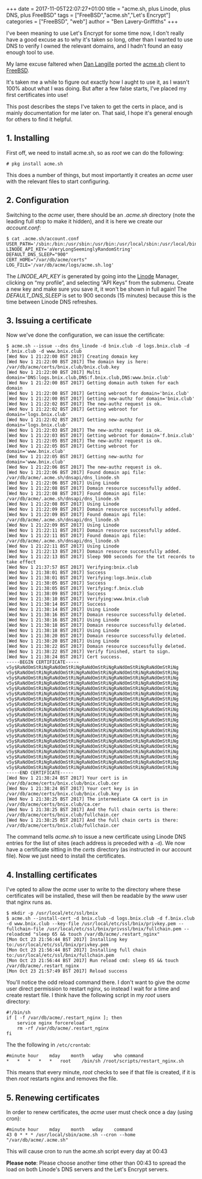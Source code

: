 +++
date = 2017-11-05T22:07:27+01:00
title = "acme.sh, plus Linode, plus DNS, plus FreeBSD"
tags = ["FreeBSD","acme.sh","Let's Encrypt"]
categories =  ["FreeBSD", "web"]
author = "Ben Lavery-Griffiths"
+++

I've been meaning to use Let's Encrypt for some time now, I don't really have a good excuse as to why it's taken so long, other than I wanted to use DNS to verify I owned the relevant domains, and I hadn't found an easy enough tool to use.

My lame excuse faltered when [Dan Langille](http://dan.langille.org) ported the [acme.sh](https://github.com/Neilpang/acme.sh) client to [FreeBSD](http://www.freshports.org/security/acme.sh/).

It's taken me a while to figure out exactly how I aught to use it, as I wasn't 100% about what I was doing.  But after a few false starts, I've placed my first certificates into use!

This post describes the steps I've taken to get the certs in place, and is mainly documentation for me later on.  That said, I hope it's general enough for others to find it helpful.

## 1. Installing

First off, we need to install acme.sh, so as *root* we can do the following:

    # pkg install acme.sh

This does a number of things, but most importantly it creates an *acme* user with the relevant files to start configuring.

## 2. Configuration

Switching to the *acme* user, there should be an *.acme.sh* directory (note the leading full stop to make it hidden), and it is here we create our *account.conf*:

    $ cat .acme.sh/account.conf
    USER_PATH='/sbin:/bin:/usr/sbin:/usr/bin:/usr/local/sbin:/usr/local/bin:/var/db/acme/bin'
    LINODE_API_KEY='aVeryLongSeeminglyRandomString'
    DEFAULT_DNS_SLEEP="900"
    CERT_HOME="/var/db/acme/certs"
    LOG_FILE='/var/db/acme/logs/acme.sh.log'

The *LINODE_API_KEY* is generated by going into the [Linode](https://www.linode.com/?r=d626993fa474bf547382848bde302c23317e3898) Manager, clicking on “my profile”, and selecting “API Keys” from the submenu.  Create a new key and make sure you save it, it won't be shown in full again!
The *DEFAULT_DNS_SLEEP* is set to 900 seconds (15 minutes) because this is the time between Linode DNS refreshes.

## 3. Issuing a certificate

Now we've done the configuration, we can issue the certificate:

    $ acme.sh --issue --dns dns_linode -d bnix.club -d logs.bnix.club -d f.bnix.club -d www.bnix.club 
    [Wed Nov 1 21:22:00 BST 2017] Creating domain key
    [Wed Nov 1 21:22:00 BST 2017] The domain key is here: /var/db/acme/certs/bnix.club/bnix.club.key
    [Wed Nov 1 21:22:00 BST 2017] Multi domain='DNS:logs.bnix.club,DNS:f.bnix.club,DNS:www.bnix.club'
    [Wed Nov 1 21:22:00 BST 2017] Getting domain auth token for each domain
    [Wed Nov 1 21:22:00 BST 2017] Getting webroot for domain='bnix.club'
    [Wed Nov 1 21:22:00 BST 2017] Getting new-authz for domain='bnix.club'
    [Wed Nov 1 21:22:02 BST 2017] The new-authz request is ok.
    [Wed Nov 1 21:22:02 BST 2017] Getting webroot for domain='logs.bnix.club'
    [Wed Nov 1 21:22:02 BST 2017] Getting new-authz for domain='logs.bnix.club'
    [Wed Nov 1 21:22:03 BST 2017] The new-authz request is ok.
    [Wed Nov 1 21:22:03 BST 2017] Getting webroot for domain='f.bnix.club'
    [Wed Nov 1 21:22:05 BST 2017] The new-authz request is ok.
    [Wed Nov 1 21:22:05 BST 2017] Getting webroot for domain='www.bnix.club'
    [Wed Nov 1 21:22:05 BST 2017] Getting new-authz for domain='www.bnix.club'
    [Wed Nov 1 21:22:06 BST 2017] The new-authz request is ok.
    [Wed Nov 1 21:22:06 BST 2017] Found domain api file: /var/db/acme/.acme.sh/dnsapi/dns_linode.sh
    [Wed Nov 1 21:22:06 BST 2017] Using Linode
    [Wed Nov 1 21:22:08 BST 2017] Domain resource successfully added.
    [Wed Nov 1 21:22:08 BST 2017] Found domain api file: /var/db/acme/.acme.sh/dnsapi/dns_linode.sh
    [Wed Nov 1 21:22:08 BST 2017] Using Linode
    [Wed Nov 1 21:22:09 BST 2017] Domain resource successfully added.
    [Wed Nov 1 21:22:09 BST 2017] Found domain api file: /var/db/acme/.acme.sh/dnsapi/dns_linode.sh
    [Wed Nov 1 21:22:09 BST 2017] Using Linode
    [Wed Nov 1 21:22:11 BST 2017] Domain resource successfully added.
    [Wed Nov 1 21:22:11 BST 2017] Found domain api file: /var/db/acme/.acme.sh/dnsapi/dns_linode.sh
    [Wed Nov 1 21:22:11 BST 2017] Using Linode
    [Wed Nov 1 21:22:13 BST 2017] Domain resource successfully added.
    [Wed Nov 1 21:22:13 BST 2017] Sleep 900 seconds for the txt records to take effect
    [Wed Nov 1 21:37:57 BST 2017] Verifying:bnix.club
    [Wed Nov 1 21:38:01 BST 2017] Success
    [Wed Nov 1 21:38:01 BST 2017] Verifying:logs.bnix.club
    [Wed Nov 1 21:38:05 BST 2017] Success
    [Wed Nov 1 21:38:05 BST 2017] Verifying:f.bnix.club
    [Wed Nov 1 21:38:09 BST 2017] Success
    [Wed Nov 1 21:38:10 BST 2017] Verifying:www.bnix.club
    [Wed Nov 1 21:38:14 BST 2017] Success
    [Wed Nov 1 21:38:14 BST 2017] Using Linode
    [Wed Nov 1 21:38:16 BST 2017] Domain resource successfully deleted.
    [Wed Nov 1 21:38:16 BST 2017] Using Linode
    [Wed Nov 1 21:38:18 BST 2017] Domain resource successfully deleted.
    [Wed Nov 1 21:38:18 BST 2017] Using Linode
    [Wed Nov 1 21:38:20 BST 2017] Domain resource successfully deleted.
    [Wed Nov 1 21:38:20 BST 2017] Using Linode
    [Wed Nov 1 21:38:22 BST 2017] Domain resource successfully deleted.
    [Wed Nov 1 21:38:22 BST 2017] Verify finished, start to sign.
    [Wed Nov 1 21:38:24 BST 2017] Cert success.
    -----BEGIN CERTIFICATE-----
    v5y$RaNdOmStRiNgRaNdOmStRiNgRaNdOmStRiNgRaNdOmStRiNgRaNdOmStRiNg
    v5y$RaNdOmStRiNgRaNdOmStRiNgRaNdOmStRiNgRaNdOmStRiNgRaNdOmStRiNg
    v5y$RaNdOmStRiNgRaNdOmStRiNgRaNdOmStRiNgRaNdOmStRiNgRaNdOmStRiNg
    v5y$RaNdOmStRiNgRaNdOmStRiNgRaNdOmStRiNgRaNdOmStRiNgRaNdOmStRiNg
    v5y$RaNdOmStRiNgRaNdOmStRiNgRaNdOmStRiNgRaNdOmStRiNgRaNdOmStRiNg
    v5y$RaNdOmStRiNgRaNdOmStRiNgRaNdOmStRiNgRaNdOmStRiNgRaNdOmStRiNg
    v5y$RaNdOmStRiNgRaNdOmStRiNgRaNdOmStRiNgRaNdOmStRiNgRaNdOmStRiNg
    v5y$RaNdOmStRiNgRaNdOmStRiNgRaNdOmStRiNgRaNdOmStRiNgRaNdOmStRiNg
    v5y$RaNdOmStRiNgRaNdOmStRiNgRaNdOmStRiNgRaNdOmStRiNgRaNdOmStRiNg
    v5y$RaNdOmStRiNgRaNdOmStRiNgRaNdOmStRiNgRaNdOmStRiNgRaNdOmStRiNg
    v5y$RaNdOmStRiNgRaNdOmStRiNgRaNdOmStRiNgRaNdOmStRiNgRaNdOmStRiNg
    v5y$RaNdOmStRiNgRaNdOmStRiNgRaNdOmStRiNgRaNdOmStRiNgRaNdOmStRiNg
    v5y$RaNdOmStRiNgRaNdOmStRiNgRaNdOmStRiNgRaNdOmStRiNgRaNdOmStRiNg
    v5y$RaNdOmStRiNgRaNdOmStRiNgRaNdOmStRiNgRaNdOmStRiNgRaNdOmStRiNg
    v5y$RaNdOmStRiNgRaNdOmStRiNgRaNdOmStRiNgRaNdOmStRiNgRaNdOmStRiNg
    v5y$RaNdOmStRiNgRaNdOmStRiNgRaNdOmStRiNgRaNdOmStRiNgRaNdOmStRiNg
    v5y$RaNdOmStRiNgRaNdOmStRiNgRaNdOmStRiNgRaNdOmStRiNgRaNdOmStRiNg
    v5y$RaNdOmStRiNgRaNdOmStRiNgRaNdOmStRiNgRaNdOmStRiNgRaNdOmStRiNg
    v5y$RaNdOmStRiNgRaNdOmStRiNgRaNdOmStRiNgRaNdOmStRiNgRaNdOmStRiNg
    v5y$RaNdOmStRiNgRaNdOmStRiNgRaNdOmStRiNgRaNdOmStRiNgRaNdOmStRiNg
    -----END CERTIFICATE-----
    [Wed Nov 1 21:38:24 BST 2017] Your cert is in  /var/db/acme/certs/bnix.club/bnix.club.cer 
    [Wed Nov 1 21:38:24 BST 2017] Your cert key is in  /var/db/acme/certs/bnix.club/bnix.club.key 
    [Wed Nov 1 21:38:25 BST 2017] The intermediate CA cert is in  /var/db/acme/certs/bnix.club/ca.cer 
    [Wed Nov 1 21:38:25 BST 2017] And the full chain certs is there:  /var/db/acme/certs/bnix.club/fullchain.cer 
    [Wed Nov 1 21:38:25 BST 2017] And the full chain certs is there:  /var/db/acme/certs/bnix.club/fullchain.cer 

The command tells *acme.sh* to issue a new certificate using Linode DNS entries for the list of sites (each address is preceded with a `-d`).  We now have a certificate sitting in the *certs* directory (as instructed in our account file).  Now we just need to install the certificates.  

## 4. Installing certificates

I've opted to allow the *acme* user to write to the directory where these certificates will be installed, these will then be readable by the *www* user that nginx runs as.

    $ mkdir -p /usr/local/etc/ssl/bnix
    $ acme.sh --install-cert -d bnix.club -d logs.bnix.club -d f.bnix.club -d www.bnix.club --key-file /usr/local/etc/ssl/bnix/privkey.pem --fullchain-file /usr/local/etc/ssl/bnix/privssl/bnix/fullchain.pem --reloadcmd "sleep 65 && touch /var/db/acme/.restart_nginx"
    [Mon Oct 23 21:56:44 BST 2017] Installing key to:/usr/local/etc/ssl/bnix/privkey.pem
    [Mon Oct 23 21:56:44 BST 2017] Installing full chain to:/usr/local/etc/ssl/bnix/fullchain.pem
    [Mon Oct 23 21:56:44 BST 2017] Run reload cmd: sleep 65 && touch /var/db/acme/.restart_nginx
    [Mon Oct 23 21:57:49 BST 2017] Reload success

You'll notice the odd reload command there.  I don't want to give the *acme* user direct permission to restart nginx, so instead I wait for a time and create restart file.  I think have the following script in my *root* users directory:

    #!/bin/sh
    if [ -f /var/db/acme/.restart_nginx ]; then
    	service nginx forcereload
    	rm -rf /var/db/acme/.restart_nginx
    fi

The the following in `/etc/crontab`:

    #minute	hour	mday	month	wday	who	command
    *	*	*	*	*	root	/bin/sh /root/scripts/restart_nginx.sh

This means that every minute, *root* checks to see if that file is created, if it is then *root* restarts nginx and removes the file.

## 5. Renewing certificates 

In order to renew certificates, the *acme* user must check once a day (using cron):

    #minute	hour	mday	month	wday	command
    43 0 * * * /usr/local/sbin/acme.sh --cron --home "/var/db/acme/.acme.sh"

This will cause cron to run the acme.sh script every day at 00:43

**Please note**: Please choose another time other than 00:43 to spread the load on both Linode's DNS servers and the Let's Encrypt servers.
